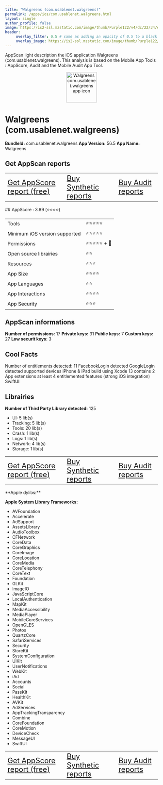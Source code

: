 ```yaml
---
title: "Walgreens (com.usablenet.walgreens)"
permalink: /apps/ios/com.usablenet.walgreens.html
layout: single
author_profile: false
image: https://is2-ssl.mzstatic.com/image/thumb/Purple122/v4/dc/22/34/dc2234c2-e0a7-6f87-40af-b95e38c88c15/AppIcon-1x_U007emarketing-0-10-0-85-220.png/512x512bb.jpg
header: 
     overlay_filter: 0.5 # same as adding an opacity of 0.5 to a black background
     overlay_image: https://is2-ssl.mzstatic.com/image/thumb/Purple122/v4/dc/22/34/dc2234c2-e0a7-6f87-40af-b95e38c88c15/AppIcon-1x_U007emarketing-0-10-0-85-220.png/512x512bb.jpg
---
```

AppScan light description the iOS application Walgreens (com.usablenet.walgreens). This analysis is based on the Mobile App Tools : AppScore, Audit and the Mobile Audit App Tool.

  
  
<div style="text-align: center;"><img src="https://is2-ssl.mzstatic.com/image/thumb/Purple122/v4/dc/22/34/dc2234c2-e0a7-6f87-40af-b95e38c88c15/AppIcon-1x_U007emarketing-0-10-0-85-220.png/512x512bb.jpg" width="100" height="100" alt="Walgreens com.usablenet.walgreens app icon"></div>  
  
# Walgreens (com.usablenet.walgreens)

**BundleId:** com.usablenet.walgreens
**App Version:** 56.5
**App Name:** Walgreens


## Get AppScan reports
<table>
	<tr>
	<td> <a target="_blank" id="get-appscore-report" href="/appscore-evaluation-appstore-one-app.html?bundleID=com.usablenet.walgreens" class="btn btn--inverse" style="font-size: 1.5em;"> Get AppScore report (free)</a> </td>
	<td> <a target="_blank" id="get-synthetic-reports" href="/appstore-app.html?bundleID=com.usablenet.walgreens" class="btn btn--info" style="font-size: 1.5em;"> Buy Synthetic reports</a></td>
	<td> <a target="_blank" id="get-audit-reports" href="/appstore-app.html?bundleID=com.usablenet.walgreens" class="btn btn--success" style="font-size: 1.5em;"> Buy Audit reports</a>  </td>
</tr></table>
## AppScore : 3.89 (⭐️⭐️⭐️⭐️) 

<table>
<tr><td> Tools </td><td> ⭐️⭐️⭐️⭐️⭐️ </td></tr>
<tr><td> Minimum iOS version supported </td><td> ⭐️⭐️⭐️⭐️⭐️ </td></tr>
<tr><td> Permissions </td><td> ⭐️⭐️⭐️⭐️⭐️ + 🌟 </td></tr>
<tr><td> Open source librairies </td><td> ⭐️⭐️ </td></tr>
<tr><td> Resources </td><td> ⭐️⭐️⭐️ </td></tr>
<tr><td> App Size </td><td> ⭐️⭐️⭐️⭐️ </td></tr>
<tr><td> App Languages </td><td> ⭐️⭐️ </td></tr>
<tr><td> App Interactions </td><td> ⭐️⭐️⭐️⭐️ </td></tr>
<tr><td> App Security </td><td> ⭐️⭐️⭐️ </td></tr>
</table>

  
  
## AppScan informations 

**Number of permissions:** 17
**Private keys:** 31
**Public keys:** 7
**Custom keys:** 27
**Low securit keys:** 3
  


## Cool Facts

Number of entitlements detected: 11
FacebookLogin detected
GoogleLogin detected
supported devices iPhone & iPad
build using Xcode 13
contains 2 App extensions
at least 4 entitlemented features (strong iOS integration)
SwiftUI
  


## Librairies 
**Number of Third Party Library detected:** 125
- UI: 5 lib(s)
- Tracking: 5 lib(s)
- Tools: 20 lib(s)
- Crash: 1 lib(s)
- Logs: 1 lib(s)
- Network: 4 lib(s)
- Storage: 1 lib(s)

<table>
	<tr>
	<td> <a target="_blank" id="get-appscore-report" href="/appscore-evaluation-appstore-one-app.html?bundleID=com.usablenet.walgreens" class="btn btn--inverse" style="font-size: 1.5em;"> Get AppScore report (free)</a> </td>
	<td> <a target="_blank" id="get-synthetic-reports" href="/appstore-app.html?bundleID=com.usablenet.walgreens" class="btn btn--info" style="font-size: 1.5em;"> Buy Synthetic reports</a></td>
	<td> <a target="_blank" id="get-audit-reports" href="/appstore-app.html?bundleID=com.usablenet.walgreens" class="btn btn--success" style="font-size: 1.5em;"> Buy Audit reports</a>  </td>
</tr></table>
**Apple dylibs:**


**Apple System Library Frameworks:**
- AVFoundation
- Accelerate
- AdSupport
- AssetsLibrary
- AudioToolbox
- CFNetwork
- CoreData
- CoreGraphics
- CoreImage
- CoreLocation
- CoreMedia
- CoreTelephony
- CoreText
- Foundation
- GLKit
- ImageIO
- JavaScriptCore
- LocalAuthentication
- MapKit
- MediaAccessibility
- MediaPlayer
- MobileCoreServices
- OpenGLES
- Photos
- QuartzCore
- SafariServices
- Security
- StoreKit
- SystemConfiguration
- UIKit
- UserNotifications
- WebKit
- iAd
- Accounts
- Social
- PassKit
- HealthKit
- AVKit
- AdServices
- AppTrackingTransparency
- Combine
- CoreFoundation
- CoreMotion
- DeviceCheck
- MessageUI
- SwiftUI


  
<table>
	<tr>
	<td> <a target="_blank" id="get-appscore-report" href="/appscore-evaluation-appstore-one-app.html?bundleID=com.usablenet.walgreens" class="btn btn--inverse" style="font-size: 1.5em;"> Get AppScore report (free)</a> </td>
	<td> <a target="_blank" id="get-synthetic-reports" href="/appstore-app.html?bundleID=com.usablenet.walgreens" class="btn btn--info" style="font-size: 1.5em;"> Buy Synthetic reports</a></td>
	<td> <a target="_blank" id="get-audit-reports" href="/appstore-app.html?bundleID=com.usablenet.walgreens" class="btn btn--success" style="font-size: 1.5em;"> Buy Audit reports</a>  </td>
</tr></table>


